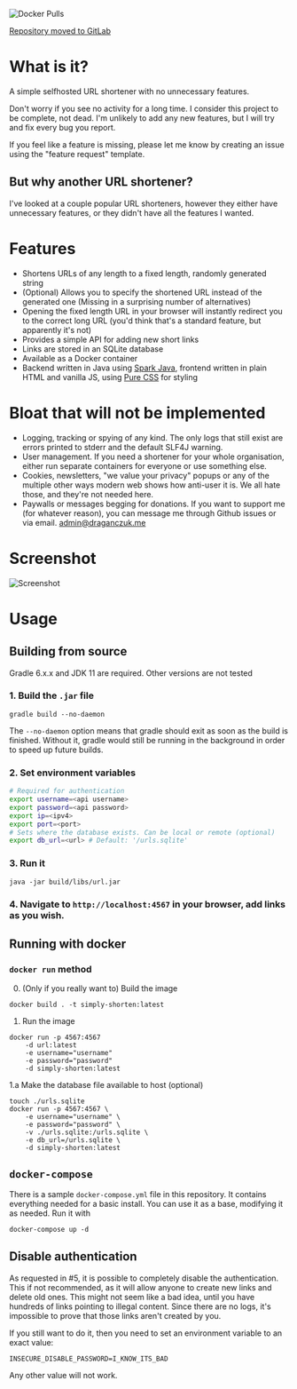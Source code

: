 ![Docker Pulls](https://img.shields.io/docker/pulls/draganczukp/simply-shorten?style=for-the-badge)

[Repository moved to GitLab](https://gitlab.com/draganczukp/simply-shorten)

# What is it?
A simple selfhosted URL shortener with no unnecessary features.

Don't worry if you see no activity for a long time. I consider this project
to be complete, not dead. I'm unlikely to add any new features, but I will try
and fix every bug you report.

If you feel like a feature is missing, please let me know by creating an issue
using the "feature request" template.

## But why another URL shortener?
I've looked at a couple popular URL shorteners, however they either have
unnecessary features, or they didn't have all the features I wanted.

# Features
- Shortens URLs of any length to a fixed length, randomly generated string
- (Optional) Allows you to specify the shortened URL instead of the generated
  one (Missing in a surprising number of alternatives)
- Opening the fixed length URL in your browser will instantly redirect you
  to the correct long URL (you'd think that's a standard feature, but
  apparently it's not)
- Provides a simple API for adding new short links
- Links are stored in an SQLite database
- Available as a Docker container
- Backend written in Java using [Spark Java](http://sparkjava.com/), frontend
  written in plain HTML and vanilla JS, using [Pure CSS](https://purecss.io/)
  for styling
  
# Bloat that will not be implemented
- Logging, tracking or spying of any kind. The only logs that still exist are
 errors printed to stderr and the default SLF4J warning.
- User management. If you need a shortener for your whole organisation, either
 run separate containers for everyone or use something else.
- Cookies, newsletters, "we value your privacy" popups or any of the multiple
other ways modern web shows how anti-user it is. We all hate those, and they're
not needed here.
- Paywalls or messages begging for donations. If you want to support me (for
whatever reason), you can message me through Github issues or via email.
[admin@draganczuk.me](mailto:admin@draganczuk.me)

# Screenshot
![Screenshot](./screenshot.png)

# Usage

## Building from source
Gradle 6.x.x and JDK 11 are required. Other versions are not tested
### 1. Build the `.jar` file
```
gradle build --no-daemon
```
The `--no-daemon` option means that gradle should exit as soon as the build is
finished. Without it, gradle would still be running in the background
in order to speed up future builds.

### 2. Set environment variables
```bash
# Required for authentication
export username=<api username>
export password=<api password>
export ip=<ipv4>
export port=<port>
# Sets where the database exists. Can be local or remote (optional)
export db_url=<url> # Default: '/urls.sqlite'
```

### 3. Run it
```
java -jar build/libs/url.jar
```
### 4. Navigate to `http://localhost:4567` in your browser, add links as you wish.

## Running with docker
### `docker run` method
0. (Only if you really want to) Build the image
```
docker build . -t simply-shorten:latest
```
1. Run the image
```
docker run -p 4567:4567
    -d url:latest
    -e username="username"
    -e password="password"
    -d simply-shorten:latest
```
1.a Make the database file available to host (optional)
```
touch ./urls.sqlite
docker run -p 4567:4567 \
    -e username="username" \
    -e password="password" \
    -v ./urls.sqlite:/urls.sqlite \
    -e db_url=/urls.sqlite \
    -d simply-shorten:latest
```
## `docker-compose`
There is a sample `docker-compose.yml` file in this repository. It contains
everything needed for a basic install. You can use it as a base, modifying
it as needed. Run it with
```
docker-compose up -d
```

## Disable authentication
As requested in #5, it is possible to completely disable the authentication.
This if not recommended, as it will allow anyone to create new links and delete
old ones. This might not seem like a bad idea, until you have hundreds of links
pointing to illegal content. Since there are no logs, it's impossible to prove
that those links aren't created by you.

If you still want to do it, then you need to set an environment variable to
an exact value:
```
INSECURE_DISABLE_PASSWORD=I_KNOW_ITS_BAD
```
Any other value will not work.
